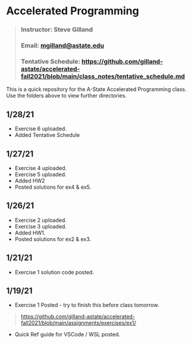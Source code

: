 # Accelerated Programming
> ### Instructor: Steve Gilland
> ### Email: mgilland@astate.edu
> ### Tentative Schedule: https://github.com/gilland-astate/accelerated-fall2021/blob/main/class_notes/tentative_schedule.md

  
This is a quick repository for the A-State Accelerated Programming class. Use the folders above to view further directories.

## 1/28/21
* Exercise 6 uploaded.
* Added Tentative Schedule

## 1/27/21
* Exercise 4 uploaded.
* Exercise 5 uploaded.
* Added HW2
* Posted solutions for ex4 & ex5.

## 1/26/21
* Exercise 2 uploaded.
* Exercise 3 uploaded.
* Added HW1.
* Posted solutions for ex2 & ex3.

## 1/21/21
* Exercise 1 solution code posted.

## 1/19/21
* Exercise 1 Posted - try to finish this before class tomorrow.
> https://github.com/gilland-astate/accelerated-fall2021/blob/main/assignments/exercises/ex1/
* Quick Ref guide for VSCode / WSL posted.